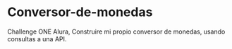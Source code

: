 # Conversor-de-monedas
Challenge ONE Alura, Construire mi propio conversor de monedas, usando consultas a una API.
